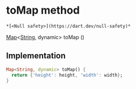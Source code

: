 


# toMap method




    *[<Null safety>](https://dart.dev/null-safety)*




[Map](https://api.flutter.dev/flutter/dart-core/Map-class.html)&lt;[String](https://api.flutter.dev/flutter/dart-core/String-class.html), dynamic> toMap
()








## Implementation

```dart
Map<String, dynamic> toMap() {
  return {'height': height, 'width': width};
}
```







